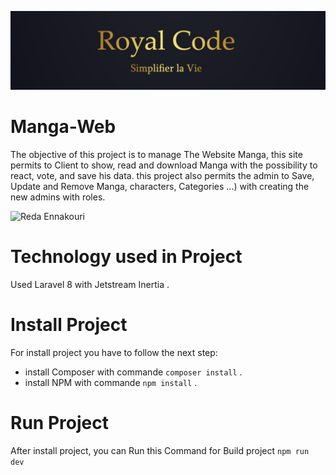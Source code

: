 ![Reda Ennakouri](https://raw.githubusercontent.com/redaEnnakouri/vue-twitch-video-controls/main/images/royalCode.jpeg)

# Manga-Web
The objective of this project is to manage The Website Manga, this site permits to Client to show, read and download Manga with the possibility to react, vote, and save his data. this project also permits the admin to Save, Update and Remove Manga, characters, Categories ...) with creating the new admins with roles.

![Reda Ennakouri](https://camo.githubusercontent.com/03f7e55f3cae2f2677b0f8b7e899d7aa3a6514075fe2581514fa0fe79f97e471/68747470733a2f2f6d6963726f77656265722e636f6d2f63646e2f323031395f76657273696f6e2f537461722d4d6963726f77656265722e676966)

# Technology used in Project
Used Laravel 8 with Jetstream Inertia .

# Install Project
For install project you have to follow the next step:
* install Composer with commande `composer install` .
* install NPM with commande `npm install` .

# Run Project 
After install project, you can Run this Command for Build project `npm run dev`
